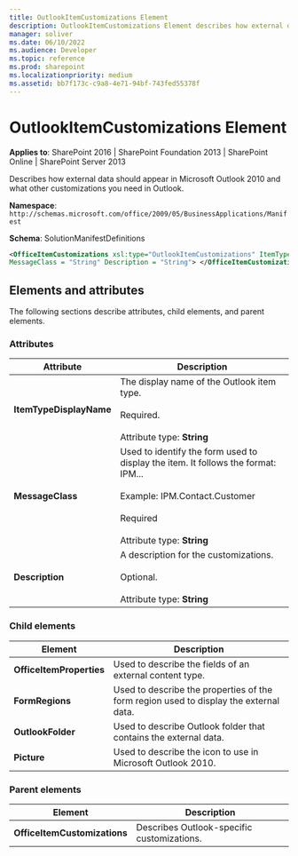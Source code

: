 ```yaml
---
title: OutlookItemCustomizations Element
description: OutlookItemCustomizations Element describes how external data should appear in Microsoft Outlook 2010 and what other customizations you need in Outlook.
manager: soliver
ms.date: 06/10/2022
ms.audience: Developer
ms.topic: reference
ms.prod: sharepoint
ms.localizationpriority: medium
ms.assetid: bb7f173c-c9a8-4e71-94bf-743fed55378f
---
```


# OutlookItemCustomizations Element

**Applies to**: SharePoint 2016 | SharePoint Foundation 2013 | SharePoint Online | SharePoint Server 2013

Describes how external data should appear in Microsoft Outlook 2010 and what other customizations you need in Outlook.

**Namespace**: `http://schemas.microsoft.com/office/2009/05/BusinessApplications/Manifest`

**Schema**: SolutionManifestDefinitions

```XML
<OfficeItemCustomizations xsl:type="OutlookItemCustomizations" ItemTypeDisplayName = "String" 
MessageClass = "String" Description = "String"> </OfficeItemCustomizations>
```

## Elements and attributes

The following sections describe attributes, child elements, and parent elements.

### Attributes

|Attribute|Description|
|---------|-----------|
|**ItemTypeDisplayName**|The display name of the Outlook item type.</br></br>Required.</br></br>Attribute type: **String**|
|**MessageClass**|Used to identify the form used to display the item. It follows the format: IPM...</br></br>Example: IPM.Contact.Customer</br></br>Required</br></br>Attribute type: **String**|
|**Description**|A description for the customizations.</br></br>Optional.</br></br>Attribute type: **String**|

### Child elements

|Element|Description|
|-------|-----------|
|**OfficeItemProperties**|Used to describe the fields of an external content type.|
|**FormRegions**|Used to describe the properties of the form region used to display the external data.|
|**OutlookFolder**|Used to describe Outlook folder that contains the external data.|
|**Picture**|Used to describe the icon to use in Microsoft Outlook 2010.|

### Parent elements

|Element|Description|
|-------|-----------|
|**OfficeItemCustomizations**|Describes Outlook-specific customizations.|







